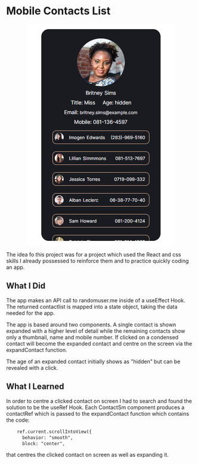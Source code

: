 # Mobile Contacts List

<p align="center">
  <img src="./screenshot.png" />
</p>

The idea fo this project was for a project which used the React and css skills I already possessed to reinforce them and to practice quickly coding an app.

## What I Did
The app makes an API call to randomuser.me inside of a useEffect Hook. The returned contactlist is mapped into a state object, taking the data needed for the app.

The app is based around two components. A single contact is shown expanded with a higher level of detail while the remaining contacts show only a thumbnail, name and mobile number. If clicked on a condensed contact will become the expanded contact and centre on the screen via the expandContact function.

The age of an expanded contact initially shows as "hidden" but can be revealed with a click.

## What I Learned 

In order to centre a clicked contact on screen I had to search and found the solution to be the useRef Hook. Each ContactSm component produces a contactRef which is passed to the expandContact function which contains the code:
```
    ref.current.scrollIntoView({
      behavior: "smooth",
      block: "center",
```
that centres the clicked contact on screen as well as expanding it.